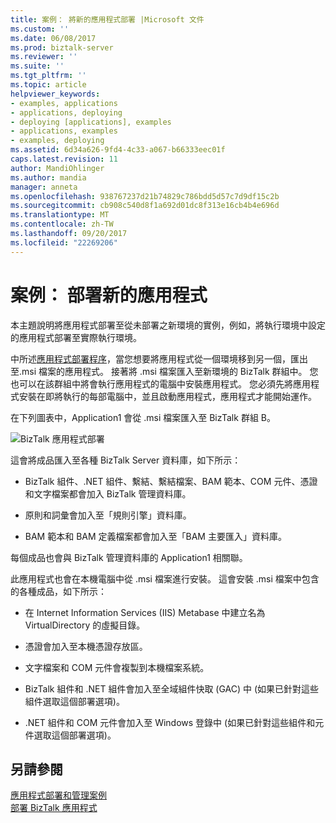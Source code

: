 ```yaml
---
title: 案例： 將新的應用程式部署 |Microsoft 文件
ms.custom: ''
ms.date: 06/08/2017
ms.prod: biztalk-server
ms.reviewer: ''
ms.suite: ''
ms.tgt_pltfrm: ''
ms.topic: article
helpviewer_keywords:
- examples, applications
- applications, deploying
- deploying [applications], examples
- applications, examples
- examples, deploying
ms.assetid: 6d34a626-9fd4-4c33-a067-b66333eec01f
caps.latest.revision: 11
author: MandiOhlinger
ms.author: mandia
manager: anneta
ms.openlocfilehash: 938767237d21b74829c786bdd5d57c7d9df15c2b
ms.sourcegitcommit: cb908c540d8f1a692d01dc8f313e16cb4b4e696d
ms.translationtype: MT
ms.contentlocale: zh-TW
ms.lasthandoff: 09/20/2017
ms.locfileid: "22269206"
---
```

# <a name="scenario-deploying-a-new-application"></a>案例： 部署新的應用程式
本主題說明將應用程式部署至從未部署之新環境的實例，例如，將執行環境中設定的應用程式部署至實際執行環境。  
  
 中所述[應用程式部署程序](../core/the-application-deployment-process.md)，當您想要將應用程式從一個環境移到另一個，匯出至.msi 檔案的應用程式。 接著將 .msi 檔案匯入至新環境的 BizTalk 群組中。 您也可以在該群組中將會執行應用程式的電腦中安裝應用程式。 您必須先將應用程式安裝在即將執行的每部電腦中，並且啟動應用程式，應用程式才能開始運作。  
  
 在下列圖表中，Application1 會從 .msi 檔案匯入至 BizTalk 群組 B。  
  
 ![BizTalk 應用程式部署](../core/media/deployapplication.gif "DeployApplication")  
  
 這會將成品匯入至各種 BizTalk Server 資料庫，如下所示：  
  
-   BizTalk 組件、.NET 組件、繫結、繫結檔案、BAM 範本、COM 元件、憑證和文字檔案都會加入 BizTalk 管理資料庫。  
  
-   原則和詞彙會加入至「規則引擎」資料庫。  
  
-   BAM 範本和 BAM 定義檔案都會加入至「BAM 主要匯入」資料庫。  
  
 每個成品也會與 BizTalk 管理資料庫的 Application1 相關聯。  
  
 此應用程式也會在本機電腦中從 .msi 檔案進行安裝。 這會安裝 .msi 檔案中包含的各種成品，如下所示：  
  
-   在 Internet Information Services (IIS) Metabase 中建立名為 VirtualDirectory 的虛擬目錄。  
  
-   憑證會加入至本機憑證存放區。  
  
-   文字檔案和 COM 元件會複製到本機檔案系統。  
  
-   BizTalk 組件和 .NET 組件會加入至全域組件快取 (GAC) 中 (如果已針對這些組件選取這個部署選項)。  
  
-   .NET 組件和 COM 元件會加入至 Windows 登錄中 (如果已針對這些組件和元件選取這個部署選項)。  
  
## <a name="see-also"></a>另請參閱  
 [應用程式部署和管理案例](../core/application-deployment-and-management-scenarios.md)   
 [部署 BizTalk 應用程式](../core/deploying-biztalk-applications.md)